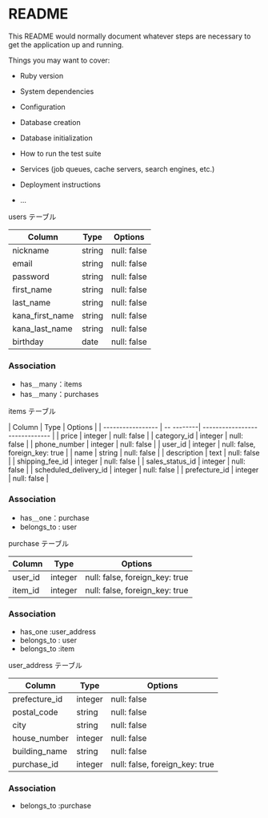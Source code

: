 # README

This README would normally document whatever steps are necessary to get the
application up and running.

Things you may want to cover:

* Ruby version

* System dependencies

* Configuration

* Database creation

* Database initialization

* How to run the test suite

* Services (job queues, cache servers, search engines, etc.)

* Deployment instructions

* ...

users テーブル

| Column         | Type   | Options     |
| ---------------| ------ | ----------- |
| nickname       | string | null: false |
| email          | string | null: false |
| password       | string | null: false |
| first_name     | string | null: false |
| last_name      | string | null: false |
| kana_first_name| string | null: false |
| kana_last_name | string | null: false |
| birthday       | date   | null: false |

### Association

- has＿many：items
- has＿many：purchases

items テーブル

| Column                | Type       | Options                        |
| -----------------     | -- --------| ------------------------------ |
| price                 | integer    | null: false                    |
| category_id           | integer    | null: false                    |
| phone_number          | integer    | null: false                    |
| user_id               | integer    | null: false, foreign_key: true |
| name                  | string     | null: false                    |
| description           | text       | null: false                    |
| shipping_fee_id       | integer    | null: false                    |
| sales_status_id       | integer    | null: false                    |
| scheduled_delivery_id | integer    | null: false                    |
| prefecture_id         | integer    | null: false                    |

### Association

- has＿one：purchase
- belongs_to : user

purchase テーブル

| Column       |  Type       | Options                        |
| -----------  | ----------- | ------------------------------ |
| user_id      | integer     | null: false, foreign_key: true |
| item_id      | integer     | null: false, foreign_key: true |

### Association

- has_one :user_address
- belongs_to : user
- belongs_to :item

user_address テーブル

| Column        | Type        | Options                        |
| ------------- | ----------  | ------------------------------ |
| prefecture_id | integer     | null: false                    |
| postal_code   | string      | null: false                    |
| city          | string      | null: false                    |
| house_number  | integer     | null: false                    |
| building_name | string      | null: false                    |
| purchase_id   | integer     | null: false, foreign_key: true |

### Association
- belongs_to :purchase
